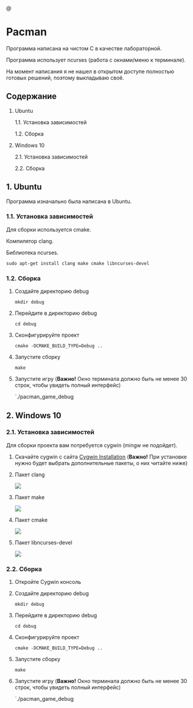 @

# Pacman

Программа написана на чистом C в качестве лабораторной. 

Программа использует ncurses (работа с окнами/меню к терминале).

На момент написания я не нашел в открытом доступе полностью готовых решений, поэтому выкладываю своё.



## Содержание

1. Ubuntu 
   
   1.1. Установка зависимостей
   
   1.2. Сборка

2. Windows 10
   
   2.1. Установка зависимостей
   
   2.2. Сборка

## 1. Ubuntu

Программа изначально была написана в Ubuntu.

### 1.1. Установка зависимостей

Для сборки используется cmake.

Компилятор clang.

Библиотека ncurses.

`sudo apt-get install clang make cmake libncurses-devel`

### 1.2. Сборка

1. Создайте директорию debug
   
   `mkdir debug`

2. Перейдите в директорию debug
   
   `cd debug`

3. Сконфигурируйте проект
   
   `cmake -DCMAKE_BUILD_TYPE=Debug ..`

4. Запустите сборку
   
   `make`

5. Запустите игру (**Важно!** Окно терминала должно быть не менее 30 строк, чтобы увидеть полный интерфейс)
   
   `./pacman_game_debug



## 2. Windows 10

### 2.1. Установка зависимостей

Для сборки проекта вам потребуется cygwin (mingw не подойдет).

1. Скачайте cygwin с сайта [Cygwin Installation](https://www.cygwin.com/install.html) (**Важно!** При установке нужно будет выбрать дополнительные пакеты, о них читайте ниже)

2. Пакет clang
   
   ![](/home/work/.config/marktext/images/2025-02-18-14-16-02-image.png)

3. Пакет make
   
   ![](/home/work/.config/marktext/images/2025-02-18-14-16-59-image.png)

4. Пакет cmake
   
   ![](/home/work/.config/marktext/images/2025-02-18-14-17-42-image.png)

5. Пакет libncurses-devel
   
   ![](/home/work/.config/marktext/images/2025-02-18-14-18-19-image.png)

### 2.2. Сборка

1. Откройте Cygwin консоль

2. Создайте директорию debug
   
   `mkdir debug`

3. Перейдите в директорию debug
   
   `cd debug`

4. Сконфигурируйте проект
   
   `cmake -DCMAKE_BUILD_TYPE=Debug ..`

5. Запустите сборку
   
   `make`

6. Запустите игру (**Важно!** Окно терминала должно быть не менее 30 строк, чтобы увидеть полный интерфейс)
   
   `./pacman_game_debug






